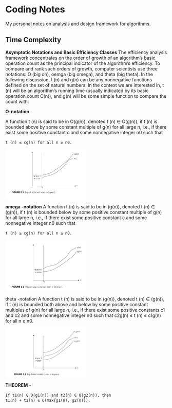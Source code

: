 # Coding Notes
My personal notes on analysis and design framework for algorithms.

## Time Complexity
**Asymptotic Notations and Basic Efficiency Classes**
The efficiency analysis framework concentrates on the order of growth of an algorithm’s basic operation count as the
principal indicator of the algorithm’s efficiency. To compare and rank such orders
of growth, computer scientists use three notations: O (big oh),  oemga (big omega), and
 theta (big theta). In the following discussion, t (n) and
g(n) can be any nonnegative functions defined on the set of natural numbers. In
the context we are interested in, t (n) will be an algorithm’s running time (usually
indicated by its basic operation count C(n)), and g(n) will be some simple function
to compare the count with.

**O-notation**

A function t (n) is said to be in O(g(n)), denoted t (n) ∈ O(g(n)),
if t (n) is bounded above by some constant multiple of g(n) for all large n, i.e., if
there exist some positive constant c and some nonnegative integer n0 such that
```
t (n) ≤ cg(n) for all n ≥ n0.
```
<img src="images/2.1.PNG" style="height: 50%; width: 50%;"/>

**omega -notation**
A function t (n) is said to be in (g(n)), denoted t (n) ∈ (g(n)), if
t (n) is bounded below by some positive constant multiple of g(n) for all large n,
i.e., if there exist some positive constant c and some nonnegative integer n0 such
that
```
t (n) ≥ cg(n) for all n ≥ n0.
```
<img src="images/2.2.PNG" style="height: 50%; width: 50%;"/>

theta -notation
A function t (n) is said to be in (g(n)), denoted t (n) ∈ (g(n)),
if t (n) is bounded both above and below by some positive constant multiples of
g(n) for all large n, i.e., if there exist some positive constants c1 and c2 and some
nonnegative integer n0 such that
c2g(n) ≤ t (n) ≤ c1g(n) for all n ≥ n0.

<img src="images/2.3.PNG" style="height: 50%; width: 50%;"/>

**THEOREM** -
```
If t1(n) ∈ O(g1(n)) and t2(n) ∈ O(g2(n)), then
t1(n) + t2(n) ∈ O(max{g1(n), g2(n)}).
```

